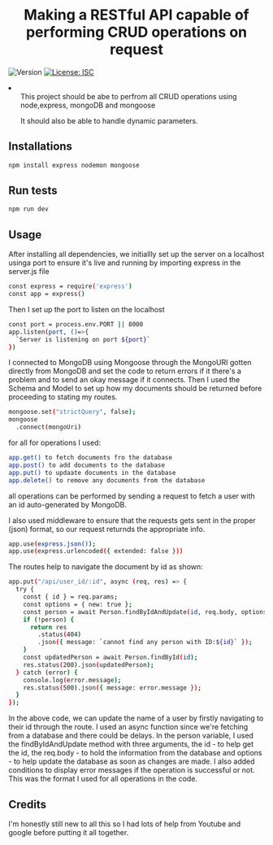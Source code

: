 <h1 align="center">Making a RESTful API capable of performing CRUD operations on request</h1>
<p>
  <img alt="Version" src="https://img.shields.io/badge/version-1.0.0-blue.svg?cacheSeconds=2592000" />
  <a href="#" target="_blank">
    <img alt="License: ISC" src="https://img.shields.io/badge/License-ISC-yellow.svg" />
  </a>
</p>
<p>
  <li>
    <ul>This project should be abe to perfrom all CRUD operations using node,express, mongoDB and mongoose</ul>
    <ul>It should also be able to handle dynamic parameters.</ul>
  </li>
</p>

## Installations

```sh
npm install express nodemon mongoose 
```

## Run tests

```sh
npm run dev
```

## Usage
After installing all dependencies, we initiallly set up the server on a localhost usinga port to ensure it's live and running by importing express in the server.js file
```sh
const express = require('express')
const app = express()
```
Then I set up the port to listen on the localhost
```sh
const port = process.env.PORT || 8000
app.listen(port, ()=>{
  `Server is listening on port ${port}`
})
```
I connected to MongoDB using Mongoose through the MongoURI gotten directly from MongoDB and set the code to return errors if it there's a problem and to send an okay message if it connects.
Then I used the Schema and Model to set up how my documents should be returned before proceeding to stating my routes.
```sh
mongoose.set("strictQuery", false);
mongoose
  .connect(mongoUri)
```



for all for operations I used:
```sh
app.get() to fetch documents fro the database
app.post() to add documents to the database
app.put() to updaate documents in the database
app.delete() to remove any documents from the database
```
all operations can be performed by sending a request to fetch a user with an id auto-generated by MongoDB.

I also used middleware to ensure that the requests gets sent in the proper (json) format, so our request returnds the appropriate info.
```sh
app.use(express.json());
app.use(express.urlencoded({ extended: false }))
```

The routes help to navigate the document by id as shown:
```sh
app.put("/api/user_id/:id", async (req, res) => {
  try {
    const { id } = req.params;
    const options = { new: true };
    const person = await Person.findByIdAndUpdate(id, req.body, options);
    if (!person) {
      return res
        .status(404)
        .json({ message: `cannot find any person with ID:${id}` });
    }
    const updatedPerson = await Person.findById(id);
    res.status(200).json(updatedPerson);
  } catch (error) {
    console.log(error.message);
    res.status(500).json({ message: error.message });
  }
});

```
In the above code, we can update the name of a user by firstly navigating to their id through the route. I used an async function since we're fetching from a database and there could be delays. In the person variable,  I used the findByIdAndUpdate method with three arguments, the id - to help get the id, the req.body - to hold the information from the database and options - to help update the database as soon as changes are made. I also added conditions to display error messages if the operation is successful or not. 
This was the format I used for all operations in the code.


## Credits
I'm honestly still new to all this so I had lots of help from Youtube and google before putting it all together.










